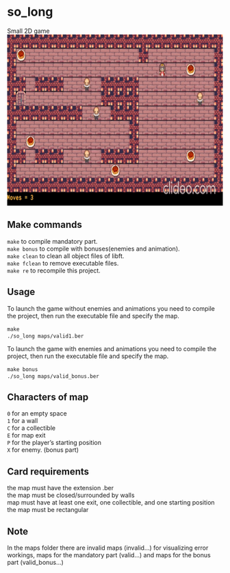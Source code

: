 # so_long
Small 2D game <br>
<img src="https://github.com/Alexart1995/so_long/blob/master/so_long.gif" width="600" height="400">
## Make commands
`make` to compile mandatory part. <br>
`make bonus` to compile with bonuses(enemies and animation). <br>
`make clean` to clean all object files of libft. <br>
`make fclean` to remove executable files. <br>
`make re` to recompile this project. <br>
## Usage
To launch the game without enemies and animations you need to compile the project, then run the executable file and specify the map.
```
make
./so_long maps/valid1.ber
```
To launch the game with enemies and animations you need to compile the project, then run the executable file and specify the map.
```
make bonus
./so_long maps/valid_bonus.ber
```
## Characters of map
`0` for an empty space <br>
`1` for a wall <br>
`C` for a collectible <br>
`E` for map exit <br>
`P` for the player’s starting position <br>
`X` for enemy. (bonus part) <br>
## Card requirements
the map must have the extension .ber <br>
the map must be closed/surrounded by walls <br>
map must have at least one exit, one collectible, and one starting position <br>
the map must be rectangular <br>
## Note
In the maps folder there are invalid maps (invalid...) for visualizing error workings, maps for the mandatory part (valid...) and maps for the bonus part (valid_bonus...)

